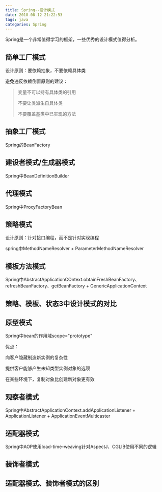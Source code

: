 ```yaml
---
title: Spring--设计模式
date: 2018-08-12 21:22:53
tags: java
categories: Spring
---
```

Spring是一个非常值得学习的框架，一些优秀的设计模式值得分析。

<!-- more -->
## 简单工厂模式 ##


设计原则：要依赖抽象，不要依赖具体类

避免违反依赖倒置原则的建议：

> 变量不可以持有具体类的引用
> 
> 不要让类派生自具体类
> 
> 不要覆盖基类中已实现的方法

<!-- more -->

## 抽象工厂模式 ##


Spring的BeanFactory



## 建设者模式/生成器模式 ##


Spring中BeanDefinitionBuilder



## 代理模式 ##

Spring中ProxyFactoryBean


## 策略模式 ##

设计原则：针对接口编程，而不是针对实现编程

spring中MethodNameResolver + ParameterMethodNameResolver


## 模板方法模式 ##

Spring中AbstractApplicationCOntext.obtainFreshBeanFactory、refreshBeanFactory、getBeanFactory + GenericApplicationContext



## 策略、模板、状态3中设计模式的对比 ##


## 原型模式 ##

Spring中bean的作用域scope="prototype"

优点：

向客户隐藏制造新实例的复杂性

提供客户能够产生未知类型实例对象的选项

在某些环境下，复制对象比创建新对象更有效


## 观察者模式 ##

Spring中AbstractApplicationContext.addApplicationListener + ApplicationListener + ApplicationEventMulticaster



## 适配器模式 ##

Spring中AOP使用load-time-weaving针对AspectJ、CGLIB使用不同的逻辑



## 装饰者模式 ##


## 适配器模式、装饰者模式的区别 ##